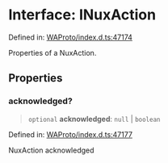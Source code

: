 # Interface: INuxAction

Defined in: [WAProto/index.d.ts:47174](https://github.com/Fokusdotid/bail/blob/c004679536d41fcf32da31cecf70d3991dfa31b5/WAProto/index.d.ts#L47174)

Properties of a NuxAction.

## Properties

### acknowledged?

> `optional` **acknowledged**: `null` \| `boolean`

Defined in: [WAProto/index.d.ts:47177](https://github.com/Fokusdotid/bail/blob/c004679536d41fcf32da31cecf70d3991dfa31b5/WAProto/index.d.ts#L47177)

NuxAction acknowledged
